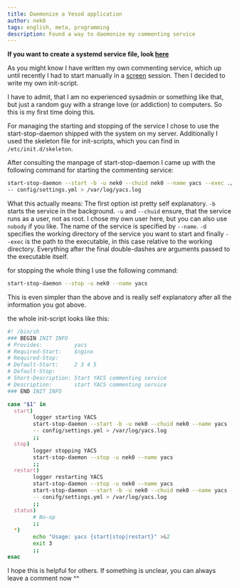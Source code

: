 ```yaml
---
title: Daemonize a Yesod application
author: nek0
tags: english, meta, programming 
description: Found a way to daemonize my commenting service
---
```


**If you want to create a systemd service file, look [here][systemd]**

As you might know I have written my own commenting service, which up until recently I had to start manually in a [screen](https://www.gnu.org/software/screen/) session. Then I decided to write my own init-script.

I have to admit, that I am no experienced sysadmin or something like that, but just a random guy with a strange love (or addiction) to computers. So this is my first time doing this.

For managing the starting and stopping of the service I chose to use the start-stop-daemon shipped with the system on my server. Additionally I used the skeleton file for init-scripts, which you can find in `/etc/init.d/skeleton`.

After consulting the manpage of start-stop-daemon I came up with the following command for starting the commenting service:

```bash
start-stop-daemon --start -b -u nek0 --chuid nek0 --name yacs --exec ./yacs -d /home/nek0/www/yacs-run/ \
-- config/settings.yml > /var/log/yacs.log

```

What this actually means: The first option ist pretty self explanatory. `-b` starts the service in the background. `-u` and `--chuid` ensure, that the service runs as a user, not as root. I chose my own user here, but you can also use `nobody` if you like. The name of the service is specified by `--name`. `-d` specifies the working directory of the service you want to start and finally `--exec` is the path to the executable, in this case relative to the working directory. Everything after the final double-dashes are arguments passed to the executable itself.

for stopping the whole thing I use the following command:

```bash
start-stop-daemon --stop -u nek0 --name yacs
```

This is even simpler than the above and is really self explanatory after all the information you got above.

the whole init-script looks like this:

```bash
#! /bin/sh
### BEGIN INIT INFO
# Provides:          yacs
# Required-Start:    $nginx
# Required-Stop:
# Default-Start:     2 3 4 5
# Default-Stop:
# Short-Description: Start YACS commenting service
# Description:       start YACS commenting service
### END INIT INFO

case "$1" in
  start)
        logger starting YACS
        start-stop-daemon --start -b -u nek0 --chuid nek0 --name yacs --exec ./yacs -d /home/nek0/www/yacs-run/ \
        -- config/settings.yml > /var/log/yacs.log
        ;;
  stop)
        logger stopping YACS
        start-stop-daemon --stop -u nek0 --name yacs 
        ;;
  restart)
        logger restarting YACS
        start-stop-daemon --stop -u nek0 --name yacs
        start-stop-daemon --start -b -u nek0 --chuid nek0 --name yacs --exec ./yacs -d /home/nek0/www/yacs-run/ \
        -- conifg/settings.yml > /var/log/yacs.log
        ;;
  status)
        # No-op
        ;;
  *)
        echo "Usage: yacs {start|stop|restart}" >&2
        exit 3
        ;;
esac
```
I hope this is helpful for others. If something is unclear, you can always leave a comment now ^^

[systemd]:https://nek0.eu/posts/2015-08-28-Daemonize-a-Yesod-application-systemd-style.html
